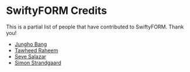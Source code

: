 # SwiftyFORM Credits

This is a partial list of people that have contributed to SwiftyFORM. Thank you!

* [Jungho Bang](https://github.com/bangtoven)
* [Tawheed Raheem](https://github.com/tawrahim)
* [Seve Salazar](https://github.com/tehprofessor)
* [Simon Strandgaard](https://github.com/neoneye)
